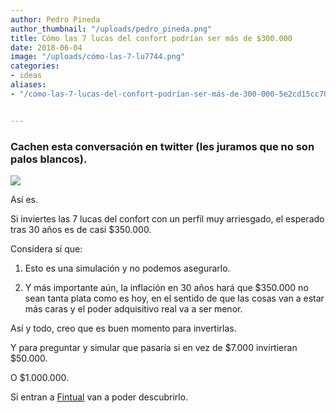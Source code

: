 ```yaml
---
author: Pedro Pineda
author_thumbnail: "/uploads/pedro_pineda.png"
title: Cómo las 7 lucas del confort podrían ser más de $300.000
date: 2018-06-04
image: "/uploads/cómo-las-7-lu7744.png"
categories:
- ideas
aliases:
- "/cómo-las-7-lucas-del-confort-podrían-ser-más-de-300-000-5e2cd15cc70/"


---
```


### Cachen esta conversación en twitter (les juramos que no son palos blancos).

![](/uploads/cómo-las-7-lu7744.png)

Así es.

Si inviertes las 7 lucas del confort con un perfil muy arriesgado, el esperado tras 30 años es de casi $350.000.

Considera sí que:

1. Esto es una simulación y no podemos asegurarlo.

1. Y más importante aún, la inflación en 30 años hará que $350.000 no sean tanta plata como es hoy, en el sentido de que las cosas van a estar más caras y el poder adquisitivo real va a ser menor.

Así y todo, creo que es buen momento para invertirlas.

Y para preguntar y simular que pasaría si en vez de $7.000 invirtieran $50.000.

O $1.000.000.

Si entran a [Fintual](https://fintual.cl/) van a poder descubrirlo.
